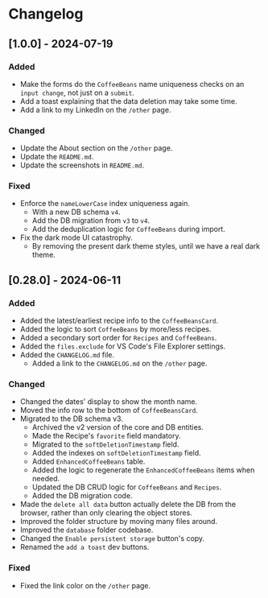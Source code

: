 # Changelog

## [1.0.0] - 2024-07-19

### Added

- Make the forms do the `CoffeeBeans` name uniqueness checks on an `input change`, not just on a `submit`.
- Add a toast explaining that the data deletion may take some time.
- Add a link to my LinkedIn on the `/other` page.

### Changed

- Update the About section on the `/other` page.
- Update the `README.md`.
- Update the screenshots in `README.md`.

### Fixed

- Enforce the `nameLowerCase` index uniqueness again.
  - With a new DB schema `v4`.
  - Add the DB migration from `v3` to `v4`.
  - Add the deduplication logic for `CoffeeBeans` during import.
- Fix the dark mode UI catastrophy.
  - By removing the present dark theme styles, until we have a real dark theme.

## [0.28.0] - 2024-06-11

### Added

- Added the latest/earliest recipe info to the `CoffeeBeansCard`.
- Added the logic to sort `CoffeeBeans` by more/less recipes.
- Added a secondary sort order for `Recipes` and `CoffeeBeans`.
- Added the `files.exclude` for VS Code's File Explorer settings.
- Added the `CHANGELOG.md` file.
  - Added a link to the `CHANGELOG.md` on the `/other` page.

### Changed

- Changed the dates' display to show the month name.
- Moved the info row to the bottom of `CoffeeBeansCard`.
- Migrated to the DB schema v3. 
  - Archived the v2 version of the core and DB entities.
  - Made the Recipe's `favorite` field mandatory.
  - Migrated to the `softDeletionTimestamp` field.
  - Added the indexes on `softDeletionTimestamp` field.
  - Added `EnhancedCoffeeBeans` table.
  - Added the logic to regenerate the `EnhancedCoffeeBeans` items when needed.
  - Updated the DB CRUD logic for `CoffeeBeans` and `Recipes`.
  - Added the DB migration code.
- Made the `delete all data` button actually delete the DB from the browser, rather than only clearing the object stores.
- Improved the folder structure by moving many files around.
- Improved the `database` folder codebase.
- Changed the `Enable persistent storage` button's copy.
- Renamed the `add a toast` dev buttons.

### Fixed

- Fixed the link color on the `/other` page.